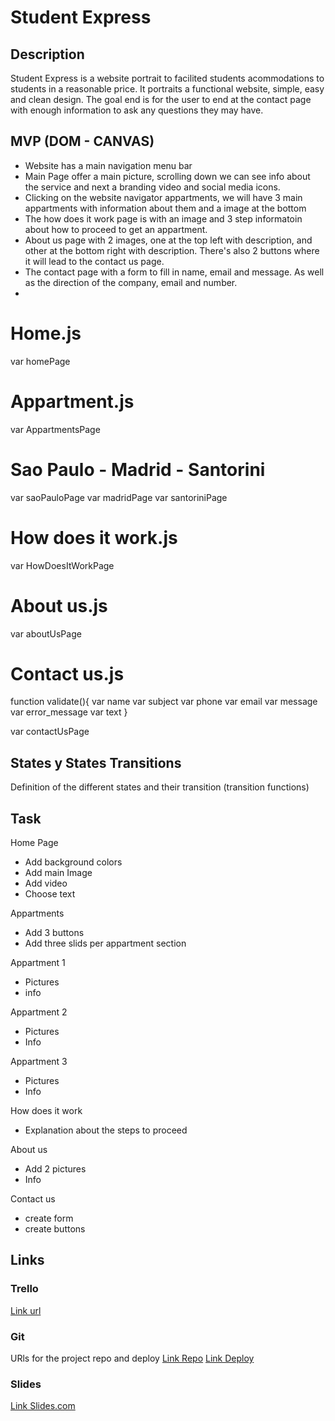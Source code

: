 # Student Express

## Description

Student Express is a website portrait to facilited students acommodations to students in a reasonable price. It portraits a functional website, simple, easy and clean design. The goal end is for the user to end at the contact page with enough information to ask any questions they may have.

## MVP (DOM - CANVAS)

- Website has a main navigation menu bar
- Main Page offer a main picture, scrolling down we can see info about the service and next a branding video and social media icons. 
- Clicking on the website navigator appartments, we will have 3 main appartments with information about them and a image at the bottom
- The how does it work page is with an image and 3 step informatoin about how to proceed to get an appartment.
- About us page with 2 images, one at the top left  with description, and other at the bottom right with description. There's also 2 buttons where it will lead to the contact us page.
- The contact page with a form to fill in name, email and message. As well as the direction of the company, email and number.
- 


# Home.js
var homePage

# Appartment.js 
var AppartmentsPage

# Sao Paulo - Madrid - Santorini

var saoPauloPage 
var madridPage 
var santoriniPage 

# How does it work.js 

var HowDoesItWorkPage


# About us.js 

var aboutUsPage

# Contact us.js 

function validate(){ 
var name 
var subject 
var phone
var email 
var message 
var error_message 
var text
}

var contactUsPage



## States y States Transitions
Definition of the different states and their transition (transition functions)


## Task
Home Page
- Add background colors
- Add main Image
- Add video
-  Choose text

Appartments

- Add 3 buttons
- Add three slids per appartment section

Appartment 1
- Pictures 
- info

Appartment 2
- Pictures 
- Info

Appartment 3 
- Pictures
- Info

How does it work
- Explanation about the steps to proceed


About us
- Add 2 pictures
- Info

Contact us
- create form
- create buttons

## Links

### Trello
[Link url](https://trello.com/b/39r5Y6bS/student-express)

### Git
URls for the project repo and deploy
[Link Repo]( https://lucyjunior.github.io/StudentExpress1/)
[Link Deploy](https://github.com/LucyJunior/StudentExpress1)


### Slides
[Link Slides.com](https://docs.google.com/presentation/d/11l6tVfRpTi51P2x79BOKFbMN54iARQkZiKFiklOIR4c/edit#slide=id.g442eb61d9d_0_0)
